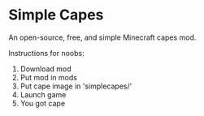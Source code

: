 # Simple Capes
An open-source, free, and simple Minecraft capes mod.

Instructions for noobs:

1. Download mod
2. Put mod in mods
3. Put cape image in 'simplecapes/'
4. Launch game
5. You got cape
